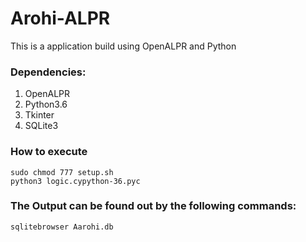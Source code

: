 # Arohi-ALPR
This is a application build using OpenALPR and Python

### Dependencies:
1. OpenALPR
2. Python3.6
3. Tkinter
4. SQLite3

### How to execute
```
sudo chmod 777 setup.sh
python3 logic.cypython-36.pyc

```

### The Output can be found out by the following commands:
```
sqlitebrowser Aarohi.db
```
